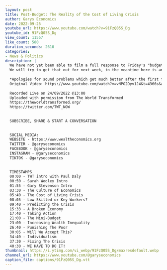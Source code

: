```yaml
---
layout: post
title: Post-Budget: The Reality of the Cost of Living Crisis
author: Garys Economics
date: 2022-09-25
youtube_url: https://www.youtube.com/watch?v=91FzQ05S_Dg
youtube_id: 91FzQ05S_Dg
view_count: 11557
like_count: 580
duration_seconds: 2610
categories:
- News & Politics
description: |
  We have not yet been able to film a full response to Friday's "budget".  
  We will try to get that out for next week, in the meantime here is an interview I did yesterday where it is discussed with Paul Daly & Sarah Wooley at the TWT Festival 22 in Liverpool.
  
  *Apologies for sound problems which get much better after the first few minutes*
  Original Video: https://www.youtube.com/watch?v=vNPO2Dyv1J4&t=4366s&ab_channel=TheWorldTransformed
  
  Recorded Live on 24/09/2022 @13:00
  Uploaded with permission from The World Transformed
  https://theworldtransformed.org/
  https://twitter.com/TWT_NOW
  
  
  SUBSCRIBE, SHARE & START A CONVERSATION
  
  
  SOCIAL MEDIA:
  WEBSITE - https://www.wealtheconomics.org
  TWITTER - @garyseconomics
  FACEBOOK - @garyseconomics
  INSTAGRAM - @garyseconomics
  TIKTOK - @garyseconomics
  
  
  TIMESTAMPS
  00:00 - TWT intro with Paul Daly
  00:50 - Sarah Wooley Intro
  01:55 - Gary Stevenson Intro
  03:30 - The Culture of Economics
  05:40 - The Cost of Living Crisis
  08:05 - Low Skilled or Key Workers?
  09:40 - Predicting the Crisis 
  15:33 - A Broken Economy
  17:40 - Taking Action
  21:00 - The Mini-Budget
  23:00 - Increasing Wealth Inequality
  26:40 - Punishing The Poor
  30:05 - Will We Accept This?
  34:40 - Individualism
  37:30 - Fixing The Crisis
  40:30 - WE HAVE TO DO IT!
thumbnail: https://i.ytimg.com/vi_webp/91FzQ05S_Dg/maxresdefault.webp
channel_url: https://www.youtube.com/@garyseconomics
caption_file: captions/91FzQ05S_Dg.vtt
---
```

